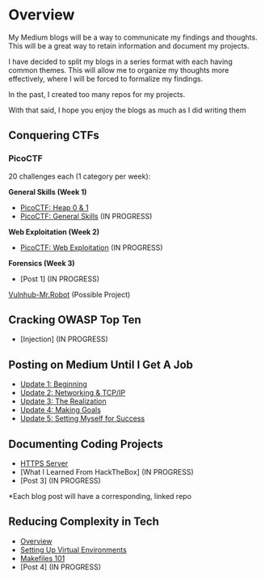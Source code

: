# Overview

My Medium blogs will be a way to communicate my findings and thoughts. This will be a great way to retain information and document my projects. 

I have decided to split my blogs in a series format with each having common themes. This will allow me to organize my thoughts more effectively, where I will be forced to formalize my findings.

In the past, I created too many repos for my projects.

With that said, I hope you enjoy the blogs as much as I did writing them
  
## Conquering CTFs

### PicoCTF

20 challenges each (1 category per week):

**General Skills (Week 1)**
- [PicoCTF: Heap 0 & 1](https://medium.com/@dyang./conquering-ctfs-picoctf-heap-0-18bdf49e914f)
- [PicoCTF: General Skills](https://medium.com/@dyang./conquering-ctfs-picoctf-general-skills-b7624abb0f7a) (IN PROGRESS)

**Web Exploitation (Week 2)**
- [PicoCTF: Web Exploitation](https://medium.com/@dyang./conquering-ctfs-picoctf-web-exploitation-e897e6f25fce) (IN PROGRESS)

**Forensics (Week 3)**
- [Post 1] (IN PROGRESS)

[Vulnhub-Mr.Robot](https://www.vulnhub.com/entry/mr-robot-1,151/) (Possible Project)

## Cracking OWASP Top Ten
- [Injection] (IN PROGRESS)

## Posting on Medium Until I Get A Job

- [Update 1: Beginning](https://medium.com/@dyang./posting-on-medium-until-i-get-a-security-job-update-1-beginning-294ba5411370)
- [Update 2: Networking & TCP/IP](https://medium.com/@dyang./posting-on-medium-until-i-get-a-job-update-2-networking-tcp-ip-63aed0aef48b)
- [Update 3: The Realization](https://medium.com/@dyang./posting-on-medium-until-i-get-a-job-update-3-the-realization-b1e3884a8821)
- [Update 4: Making Goals](https://medium.com/@dyang./posting-on-medium-until-i-get-a-job-making-goals-815dbb7b5475)
- [Update 5: Setting Myself for Success](https://medium.com/@dyang./posting-on-medium-until-i-get-a-job-update-5-a-routine-for-success-5fc034959c07)

## Documenting Coding Projects
- [HTTPS Server](https://github.com/Dyang0/Secure-HTTP-Server)
- [What I Learned From HackTheBox] (IN PROGRESS)
- [Post 3] (IN PROGRESS)

*Each blog post will have a corresponding, linked repo

## Reducing Complexity in Tech
- [Overview](https://medium.com/@dyang./reducing-complexity-in-tech-overcoming-bad-habits-1960f1802062)
- [Setting Up Virtual Environments](https://medium.com/@dyang./reducing-complexity-in-a-complex-world-virtual-environments-bc51d08f5e80)
- [Makefiles 101](https://medium.com/@dyang./reducing-complexity-in-tech-makefiles-101-01785e945246)
- [Post 4] (IN PROGRESS)

